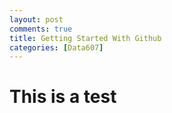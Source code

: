 ```yaml
---
layout: post
comments: true
title: Getting Started With Github
categories: [Data607]
---
```


# This is a test
